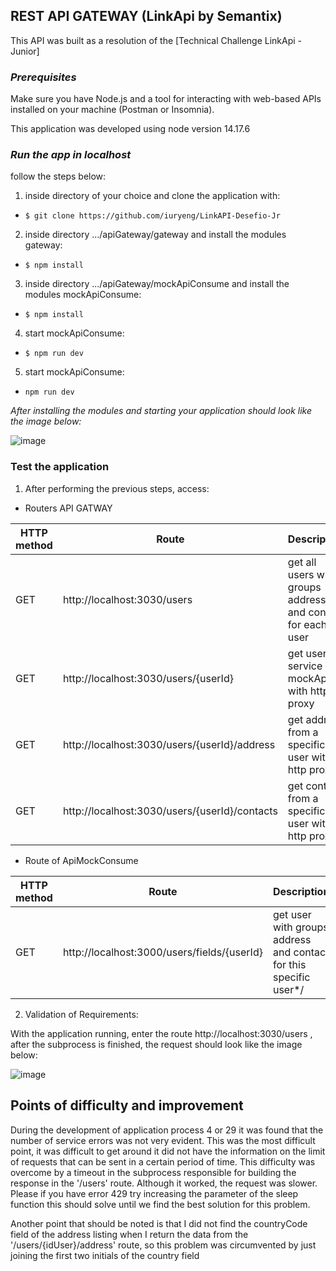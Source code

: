 
##  REST API GATEWAY (LinkApi by Semantix)

This API was built as a resolution of the [Technical Challenge LinkApi - Junior] 

### ***Prerequisites***

Make sure you have Node.js and a tool for interacting with web-based APIs installed on your machine (Postman or Insomnia).

This application was developed using node version 14.17.6

### ***Run the app in localhost***

follow the steps below:

1. inside  directory of your choice and clone the application with: 

- ```$ git clone https://github.com/iuryeng/LinkAPI-Desefio-Jr ```

2. inside directory .../apiGateway/gateway and install the modules gateway:

-  ```$ npm install```

3. inside directory .../apiGateway/mockApiConsume and install the modules mockApiConsume:

-  ```$ npm install```

4. start mockApiConsume:

- ```$ npm run dev```

5. start mockApiConsume:

- ```npm run dev```

*After installing the modules and starting your application should look like the image below:*

![image](https://user-images.githubusercontent.com/38250160/161570811-b8ca4e45-ab65-4af0-aac2-a64e3e500c12.png)


### Test the application

1. After performing the previous steps, access:
- Routers API GATWAY


|HTTP method|Route|Description|
|-|-|-|
|GET|http://localhost:3030/users|get all users with groups address and contact for each user|
|GET|http://localhost:3030/users/{userId}|get users in service mockApi with http proxy |
|GET|http://localhost:3030/users/{userId}/address|get address from a specific user with http proxy|
|GET|http://localhost:3030/users/{userId}/contacts|get contact from a specific user with http proxy|


- Route of ApiMockConsume

|HTTP method|Route|Description|
|-|-|-|
|GET|http://localhost:3000/users/fields/{userId}| get user with groups address and contact for this specific user*/|


2. Validation of Requirements:

With the application running, enter the route http://localhost:3030/users , after the subprocess is finished, the request should look like the image below:

![image](https://user-images.githubusercontent.com/38250160/161574612-8e143efd-a307-49a2-a78a-54bffa4cb391.png)

## Points of difficulty and improvement

During the development of application process 4 or 29 it was found that the number of service errors was not very evident. This was the most difficult point,
it was difficult to get around it did not have the information on the limit of requests that can be sent in a certain period of time. This difficulty was overcome by a timeout in the subprocess responsible for building the response in the '/users' route.
Although it worked, the request was slower. Please if you have error 429 try increasing the parameter of the sleep function this should solve until we find the best solution for this problem.

Another point that should be noted is that I did not find the countryCode field of the address listing when I return the data from the '/users/{idUser}/address' route, so this problem was circumvented by just joining the first two initials of the country field
